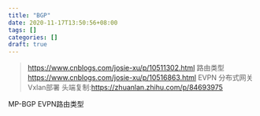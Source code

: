 ```yaml
---
title: "BGP"
date: 2020-11-17T13:50:56+08:00
tags: []
categories: []
draft: true
---
```

> https://www.cnblogs.com/josie-xu/p/10511302.html 路由类型
> https://www.cnblogs.com/josie-xu/p/10516863.html EVPN 分布式网关Vxlan部署
> 头端复制:https://zhuanlan.zhihu.com/p/84693975

MP-BGP EVPN路由类型



